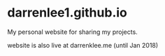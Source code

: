 # darrenlee1.github.io

My personal website for sharing my projects.

website is also live at darrenklee.me (until Jan 2018)

